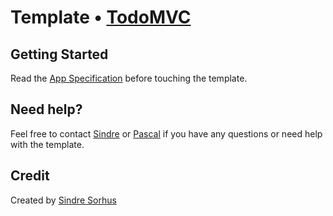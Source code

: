 # Template • [TodoMVC](http://todomvc.com)



## Getting Started

Read the [App Specification](https://github.com/tastejs/todomvc/blob/master/app-spec.md) before touching the template.


## Need help?

Feel free to contact [Sindre](https://github.com/sindresorhus) or [Pascal](https://github.com/passy) if you have any questions or need help with the template.


## Credit

Created by [Sindre Sorhus](http://sindresorhus.com)
